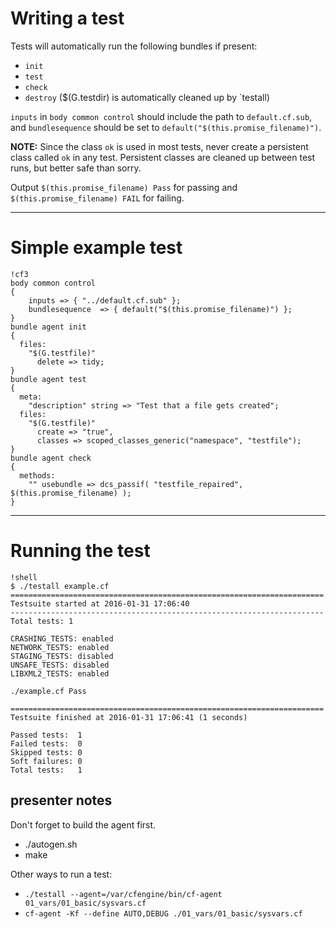 # Writing a test

Tests will automatically run the following bundles if present:

* `init`
* `test`
* `check`
* `destroy` ($(G.testdir) is automatically cleaned up by `testall)

`inputs` in `body common control` should include the path to `default.cf.sub`,
and `bundlesequence` should be set to `default("$(this.promise_filename)")`. 

**NOTE:** Since the class `ok` is used in most tests, never create a persistent
class called `ok` in any test. Persistent classes are cleaned up between test
runs, but better safe than sorry.

Output `$(this.promise_filename) Pass` for passing and
`$(this.promise_filename) FAIL` for failing.

---
# Simple example test

    !cf3
    body common control
    {
        inputs => { "../default.cf.sub" };
        bundlesequence  => { default("$(this.promise_filename)") };
    }
    bundle agent init
    {
      files:
        "$(G.testfile)"
          delete => tidy;
    }
    bundle agent test
    {
      meta:
        "description" string => "Test that a file gets created";
      files:
        "$(G.testfile)"
          create => "true",
          classes => scoped_classes_generic("namespace", "testfile");
    }
    bundle agent check
    {
      methods:
        "" usebundle => dcs_passif( "testfile_repaired", $(this.promise_filename) );
    }

---
# Running the test

    !shell
    $ ./testall example.cf
    ======================================================================
    Testsuite started at 2016-01-31 17:06:40
    ----------------------------------------------------------------------
    Total tests: 1
    
    CRASHING_TESTS: enabled
    NETWORK_TESTS: enabled
    STAGING_TESTS: disabled
    UNSAFE_TESTS: disabled
    LIBXML2_TESTS: enabled
    
    ./example.cf Pass
    
    ======================================================================
    Testsuite finished at 2016-01-31 17:06:41 (1 seconds)
    
    Passed tests:  1
    Failed tests:  0
    Skipped tests: 0
    Soft failures: 0
    Total tests:   1

## presenter notes

Don't forget to build the agent first.

* ./autogen.sh
* make

Other ways to run a test:

* `./testall --agent=/var/cfengine/bin/cf-agent 01_vars/01_basic/sysvars.cf`
* `cf-agent -Kf --define AUTO,DEBUG ./01_vars/01_basic/sysvars.cf`


